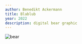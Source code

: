 ```yaml
---
author: Benedikt Ackermann
title: Blablub
year: 2022
description: digital bear graphic
---
```


![bear](https://placebear.com/1200/1000)
